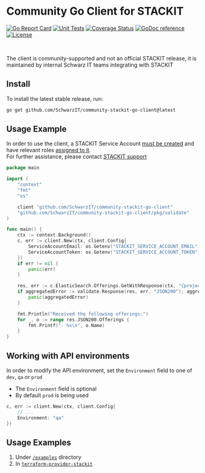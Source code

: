 # Community Go Client for STACKIT

[![Go Report Card](https://goreportcard.com/badge/github.com/SchwarzIT/community-stackit-go-client)](https://goreportcard.com/report/github.com/SchwarzIT/community-stackit-go-client) [![Unit Tests](https://github.com/SchwarzIT/community-stackit-go-client/actions/workflows/tests.yml/badge.svg)](https://github.com/SchwarzIT/community-stackit-go-client/actions/workflows/tests.yml) [![Coverage Status](https://coveralls.io/repos/github/SchwarzIT/community-stackit-go-client/badge.svg?branch=main)](https://coveralls.io/github/SchwarzIT/community-stackit-go-client?branch=main) [![GoDoc reference](https://img.shields.io/badge/godoc-reference-blue.svg)](https://pkg.go.dev/github.com/SchwarzIT/community-stackit-go-client) [![License](https://img.shields.io/badge/License-Apache_2.0-lightgray.svg)](https://opensource.org/licenses/Apache-2.0)

<br />

The client is community-supported and not an official STACKIT release, it is maintained by internal Schwarz IT teams integrating with STACKIT

## Install

To install the latest stable release, run:

```bash
go get github.com/SchwarzIT/community-stackit-go-client@latest
```

## Usage Example

In order to use the client, a STACKIT Service Account [must be created](https://api.stackit.schwarz/service-account/openapi.v1.html#operation/post-projects-projectId-service-accounts-v2) and have relevant roles [assigned to it](https://api.stackit.schwarz/membership-service/openapi.v1.html#operation/post-organizations-organizationId-projects-projectId-roles-roleName-service-accounts).<br />
For further assistance, please contact [STACKIT support](https://support.stackit.cloud)

```Go
package main

import (
	"context"
	"fmt"
	"os"

	client "github.com/SchwarzIT/community-stackit-go-client"
	"github.com/SchwarzIT/community-stackit-go-client/pkg/validate"
)

func main() {
	ctx := context.Background()
	c, err := client.New(ctx, client.Config{
		ServiceAccountEmail: os.Getenv("STACKIT_SERVICE_ACCOUNT_EMAIL"),
		ServiceAccountToken: os.Getenv("STACKIT_SERVICE_ACCOUNT_TOKEN"),
	})
	if err != nil {
		panic(err)
	}

	res, err := c.ElasticSearch.Offerings.GetWithResponse(ctx, "{project-id}")
	if aggregatedError := validate.Response(res, err, "JSON200"); aggregatedError != nil {
		panic(aggregatedError)
	}

	fmt.Println("Received the following offerings:")
	for _, o := range res.JSON200.Offerings {
		fmt.Printf("- %s\n", o.Name)
	}
}
```

## Working with API environments

In order to modify the API environment, set the `Environment` field to one of `dev`, `qa` or `prod`

- The `Environment` field is optional
- By default `prod` is being used

```Go
c, err := client.New(ctx, client.Config{
	// ...
	Environment: "qa"
})
```

## Usage Examples

1. Under [`/examples`](https://github.com/SchwarzIT/community-stackit-go-client/tree/main/examples) directory
2. In [`terraform-provider-stackit`](https://github.com/SchwarzIT/terraform-provider-stackit)
